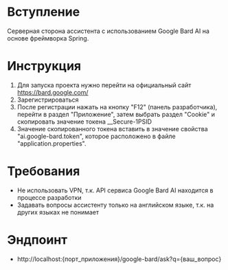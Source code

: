 # Вступление
Серверная сторона ассистента с использованием Google Bard AI на основе фреймворка Spring.

# Инструкция
1. Для запуска проекта нужно перейти на официальный сайт https://bard.google.com/
2. Зарегистрироваться
3. После регистрации нажать на кнопку "F12" (панель разработчика), перейти в раздел "Приложение", затем выбрать раздел "Cookie" и скопировать значение токена __Secure-1PSID
4. Значение скопированного токена вставить в значение свойства "ai.google-bard.token", которое расположено в файле "application.properties".

# Требования
- Не использовать VPN, т.к. API сервиса Google Bard AI находится в процессе разработки
- Задавать вопросы ассистенту только на английском языке, т.к. на других языках не понимает
# Эндпоинт
- http://localhost:{порт_приложения}/google-bard/ask?q={ваш_вопрос}
